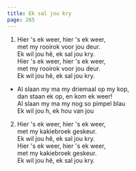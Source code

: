 ```yaml
---
title: Ek sal jou kry
page: 265
---  
```



1. Hier 's ek weer, hier 's ek weer,  
met my rooirok voor jou deur.  
Ek wil jou hê, ek sal jou kry.  
Hier 's ek weer, hier 's ek weer,  
met my rooirok voor jou deur.  
Ek wil jou hê, ek sal jou kry.  


- Al slaan my ma my driemaal op my kop,  
dan staan ek op, en kom ek weer!  
Al slaan my ma my nog so pimpel blau  
Ek wil jou h, ek hou van jou  


2. Hier 's ek weer, hier 's ek weer,  
met my kakiebroek geskeur.  
Ek wil jou hê, ek sal jou kry.  
Hier 's ek weer, hier 's ek weer,  
met my kakiebroek geskeur.  
Ek wil jou hê, ek sal jou kry.  